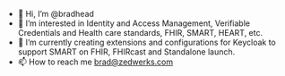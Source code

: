 - 👋 Hi, I’m @bradhead
- 👀 I’m interested in Identity and Access Management, Verifiable Credentials and Health care standards, FHIR, SMART, HEART, etc.
- 🌱 I’m currently creating extensions and configurations for Keycloak to support SMART on FHIR, FHIRcast and Standalone launch.
- 📫 How to reach me brad@zedwerks.com

<!---
bradhead/bradhead is a ✨ special ✨ repository because its `README.md` (this file) appears on your GitHub profile.
You can click the Preview link to take a look at your changes.
--->
